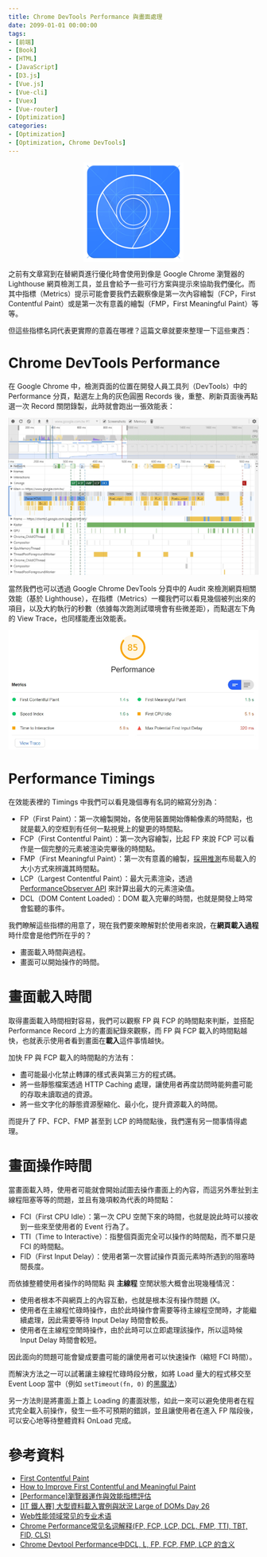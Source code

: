 ```yaml
---
title: Chrome DevTools Performance 與畫面處理
date: 2099-01-01 00:00:00
tags:
- [前端]
- [Book]
- [HTML]
- [JavaScript]
- [D3.js]
- [Vue.js]
- [Vue-cli]
- [Vuex]
- [Vue-router]
- [Optimization]
categories: 
- [Optimization]
- [Optimization, Chrome DevTools]
---
```


<div style="display:flex;justify-content:center;">
  <img style="object-fit:cover;" src='/images/google/chrome-devtools-logo.png' width='200px' height='200px' />
</div>

之前有文章寫到在替網頁進行優化時會使用到像是 Google Chrome 瀏覽器的 Lighthouse 網頁檢測工具，並且會給予一些可行方案與提示來協助我們優化。而其中指標（Metrics）提示可能會要我們去觀察像是第一次內容繪製（FCP，First Contentful Paint）或是第一次有意義的繪製（FMP，First Meaningful Paint）等等。

但這些指標名詞代表更實際的意義在哪裡？這篇文章就要來整理一下這些東西：

<!--more-->

# Chrome DevTools Performance

在 Google Chrome 中，檢測頁面的位置在開發人員工具列（DevTools）中的 Performance 分頁，點選左上角的灰色圓圈 Records 後，重整、刷新頁面後再點選一次 Record 關閉錄製，此時就會跑出一張效能表：

![chrome-landing-page-lighthouse-performance](/images/google/chrome-landing-page-lighthouse-performance-trace.jpg)

當然我們也可以透過 Google Chrome DevTools 分頁中的 Audit 來檢測網頁相關效能（基於 Lighthouse），在指標（Metrics）一欄我們可以看見幾個被列出來的項目，以及大約執行的秒數（依據每次跑測試環境會有些微差距），而點選左下角的 View Trace，也同樣能產出效能表。

![chrome-landing-page-lighthouse-performance](/images/google/chrome-landing-page-lighthouse-performance.jpg)

# Performance Timings
在效能表裡的 Timings 中我們可以看見幾個專有名詞的縮寫分別為：
- FP（First Paint）：第一次繪製開始，各使用裝置開始傳輸像素的時間點，也就是載入的空框到有任何一點視覺上的變更的時間點。
- FCP（First Contentful Paint）：第一次內容繪製，比起 FP 來說 FCP 可以看作是一個完整的元素被渲染完畢後的時間點。
- FMP（First Meaningful Paint）：第一次有意義的繪製，[採用推測](https://github.com/berwin/Blog/issues/42)布局載入的大小方式來辨識其時間點。
- LCP（Largest Contentful Paint）：最大元素渲染，透過 [PerformanceObserver API](https://developer.mozilla.org/en-US/docs/Web/API/PerformanceObserver) 來計算出最大的元素渲染值。
- DCL（DOM Content Loaded）：DOM 載入完畢的時間，也就是開發上時常會監聽的事件。

我們瞭解這些指標的用意了，現在我們要來瞭解對於使用者來說，在**網頁載入過程**時什麼會是他們所在乎的？
- 畫面載入時間與過程。
- 畫面可以開始操作的時間。

# 畫面載入時間
取得畫面載入時間相對容易，我們可以觀察 FP 與 FCP 的時間點來判斷，並搭配 Performance Record 上方的畫面紀錄來觀察，而 FP 與 FCP 載入的時間點越快，也就表示使用者看到畫面在**載入**這件事情越快。

加快 FP 與 FCP 載入的時間點的方法有：
- 盡可能最小化禁止轉譯的樣式表與第三方的程式碼。
- 將一些靜態檔案透過 HTTP Caching 處理，讓使用者再度訪問時能夠盡可能的存取未讀取過的資源。
- 將一些文字化的靜態資源壓縮化、最小化，提升資源載入的時間。

而提升了 FP、FCP、FMP 甚至到 LCP 的時間點後，我們還有另一間事情得處理。

# 畫面操作時間
當畫面載入時，使用者可能就會開始試圖去操作畫面上的內容，而這另外牽扯到主線程阻塞等等的問題，並且有幾項較為代表的時間點：
- FCI（First CPU Idle）：第一次 CPU 空閒下來的時間，也就是說此時可以接收到一些來至使用者的 Event 行為了。
- TTI（Time to Interactive）：指整個頁面完全可以操作的時間點，而不單只是 FCI 的時間點。
- FID（First Input Delay）：使用者第一次嘗試操作頁面元素時所遇到的阻塞時間長度。

而依據整體使用者操作的時間點 與 **主線程** 空閒狀態大概會出現幾種情況：

- 使用者根本不與網頁上的內容互動，也就是根本沒有操作問題 (X。
- 使用者在主線程忙碌時操作，由於此時操作會需要等待主線程空閒時，才能繼續處理，因此需要等待 Input Delay 時間會較長。
- 使用者在主線程空閒時操作，由於此時可以立即處理該操作，所以這時候 Input Delay 時間會較短。

因此面向的問題可能會變成要盡可能的讓使用者可以快速操作（縮短 FCI 時間）。

而解決方法之一可以試著讓主線程忙碌時段分散，如將 Load 量大的程式移交至 Event Loop 當中（例如 `setTimeout(fn, 0)` 的[黑魔法](https://stackoverflow.com/questions/10180391/javascript-how-to-avoid-blocking-the-browser-while-doing-heavy-work)）

另一方法則是將畫面上蓋上 Loading 的畫面狀態，如此一來可以避免使用者在程式完全載入前操作，發生一些不可預期的錯誤，並且讓使用者在進入 FP 階段後，可以安心地等待整體資料 OnLoad 完成。

# 參考資料

- [First Contentful Paint](https://developers.google.com/web/tools/lighthouse/audits/first-contentful-paint)
- [How to Improve First Contentful and Meaningful Paint](https://premium.wpmudev.org/blog/improve-first-contentful-meaningful-paint/)
- [[Performance]瀏覽器運作與效能指標評估](http://mis101bird.js.org/metrics/)
- [[IT 鐵人賽] 大型資料載入實例與狀況 Large of DOMs Day 26](https://blog.hinablue.me/2019-ithome-ironman-day-26/)
- [Web性能领域常见的专业术语](https://zhuanlan.zhihu.com/p/98880815)
- [Chrome Performance常见名词解释(FP, FCP, LCP, DCL, FMP, TTI, TBT, FID, CLS)](https://blog.csdn.net/c_kite/article/details/104237256)
- [Chrome Devtool Performance中DCL, L, FP, FCP, FMP, LCP 的含义](https://juejin.im/post/5dfc709b51882579dc6f7f71)